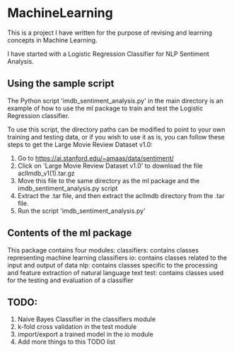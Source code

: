 # MachineLearning
This is a project I have written for the purpose of revising and learning concepts in Machine Learning.

I have started with a Logistic Regression Classifier for NLP Sentiment Analysis.

## Using the sample script

The Python script 'imdb_sentiment_analysis.py' in the main directory is an example of how to use the ml package to train and test the Logistic Regression classifier. 

To use this script, the directory paths can be modified to point to your own training and testing data, or if you wish to use it as is, you can follow these steps to get the Large Movie Review Dataset v1.0:
1. Go to https://ai.stanford.edu/~amaas/data/sentiment/
2. Click on 'Large Movie Review Dataset v1.0' to download the file aclImdb_v1(1).tar.gz
3. Move this file to the same directory as the ml package and the imdb_sentiment_analysis.py script
4. Extract the .tar file, and then extract the aclImdb directory from the .tar file.
5. Run the script 'imdb_sentiment_analysis.py'

## Contents of the ml package

This package contains four modules:
  classifiers: contains classes representing machine learning classifiers
  io: contains classes related to the input and output of data
  nlp: contains classes specific to the processing and feature extraction of natural language text
  test: contains classes used for the testing and evaluation of a classifier

## TODO:
1. Naive Bayes Classifier in the classifiers module
2. k-fold cross validation in the test module
3. import/export a trained model in the io module
4. Add more things to this TODO list
